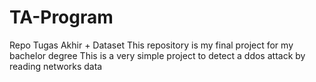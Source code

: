 # TA-Program
Repo Tugas Akhir + Dataset
This repository is my final project for my bachelor degree
This is a very simple project to detect a ddos attack by reading networks data
